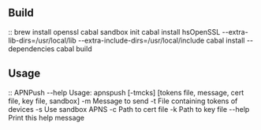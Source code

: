 Build
-----
::
    brew install openssl
    cabal sandbox init
    cabal install hsOpenSSL --extra-lib-dirs=/usr/local/lib --extra-include-dirs=/usr/local/include
    cabal install --dependencies
    cabal build

Usage
-----
::
    APNPush --help
    Usage: apnspush [-tmcks] [tokens file, message, cert file, key file, sandbox]
      -m          Message to send
      -t          File containing tokens of devices
      -s          Use sandbox APNS
      -c          Path to cert file
      -k          Path to key file
          --help  Print this help message
